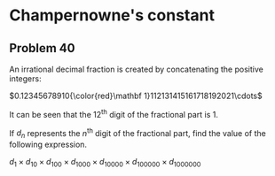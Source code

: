 # Champernowne's constant

## Problem 40

An irrational decimal fraction is created by concatenating the positive
integers:

$0.12345678910{\color{red}\mathbf 1}112131415161718192021\cdots$

It can be seen that the $12$<sup>th</sup> digit of the fractional part is $1$.

If $d_n$ represents the $n$<sup>th</sup> digit of the fractional part, find the
value of the following expression.

$d_1 \times d_{10} \times d_{100} \times d_{1000} \times d_{10000} \times d_{100000} \times d_{1000000}$
